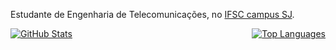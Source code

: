 Estudante de Engenharia de Telecomunicações, no [IFSC campus SJ](https://www.ifsc.edu.br/web/campus-sao-jose).
<div style="display: flex; justify-content: space-between;">
  <a href="https://github.com/faustocristiano/">
    <img style="flex: 49%;" src="https://github-readme-stats.vercel.app/api?username=faustocristiano&show_icons=true&theme=dracula&count_private=true" alt="GitHub Stats" />
  </a>
  <a href="https://github.com/faustocristiano/">
    <img style="flex: 49%;" src="https://github-readme-stats.vercel.app/api/top-langs/?username=faustocristiano&layout=compact" alt="Top Languages" />
  </a>
</div>

